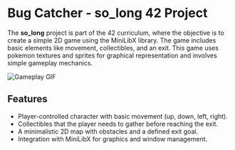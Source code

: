 # Bug Catcher - so_long 42 Project

The **so_long** project is part of the 42 curriculum, where the objective is to create a simple 2D game using the MiniLibX library.
The game includes basic elements like movement, collectibles, and an exit.
This game uses pokemon textures and sprites for graphical representation and involves simple gameplay mechanics.

![Gameplay GIF](https://github.com/buggcatcher/bug-catcher/blob/main/PKMN.gif?raw=true)


## Features
- Player-controlled character with basic movement (up, down, left, right).
- Collectibles that the player needs to gather before reaching the exit.
- A minimalistic 2D map with obstacles and a defined exit goal.
- Integration with MiniLibX for graphics and window management.

